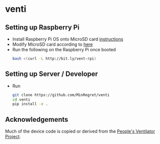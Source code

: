 # venti

## Setting up Raspberry Pi
- Install Raspberry Pi OS onto MicroSD card [instructions](https://www.raspberrypi.org/blog/raspberry-pi-imager-imaging-utility/)
- Modify MicroSD card according to [here](https://github.com/hardillb/rpi-gadget-image-creator/)
- Run the following on the Raspberry Pi once booted
  ```bash
  bash <(curl -L http://bit.ly/vent-rpi)
  ```

## Setting up Server / Developer
- Run
  ```bash
  git clone https://github.com/MinRegret/venti
  cd venti
  pip install -e .
  ```

## Acknowledgements
Much of the device code is copied or derived from the [People's Ventilator Project](https://github.com/CohenLabPrinceton/pvp).
